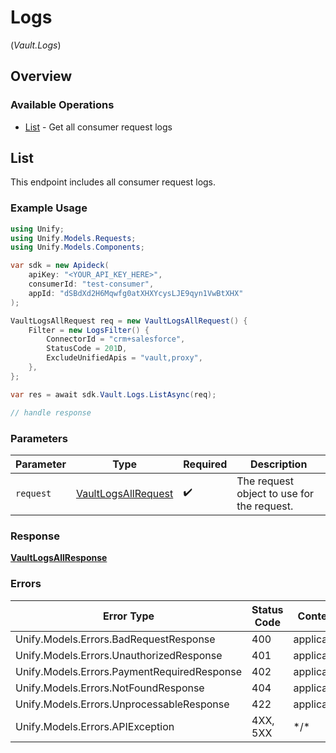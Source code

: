 # Logs
(*Vault.Logs*)

## Overview

### Available Operations

* [List](#list) - Get all consumer request logs

## List

This endpoint includes all consumer request logs.


### Example Usage

```csharp
using Unify;
using Unify.Models.Requests;
using Unify.Models.Components;

var sdk = new Apideck(
    apiKey: "<YOUR_API_KEY_HERE>",
    consumerId: "test-consumer",
    appId: "dSBdXd2H6Mqwfg0atXHXYcysLJE9qyn1VwBtXHX"
);

VaultLogsAllRequest req = new VaultLogsAllRequest() {
    Filter = new LogsFilter() {
        ConnectorId = "crm+salesforce",
        StatusCode = 201D,
        ExcludeUnifiedApis = "vault,proxy",
    },
};

var res = await sdk.Vault.Logs.ListAsync(req);

// handle response
```

### Parameters

| Parameter                                                           | Type                                                                | Required                                                            | Description                                                         |
| ------------------------------------------------------------------- | ------------------------------------------------------------------- | ------------------------------------------------------------------- | ------------------------------------------------------------------- |
| `request`                                                           | [VaultLogsAllRequest](../../Models/Requests/VaultLogsAllRequest.md) | :heavy_check_mark:                                                  | The request object to use for the request.                          |

### Response

**[VaultLogsAllResponse](../../Models/Requests/VaultLogsAllResponse.md)**

### Errors

| Error Type                                  | Status Code                                 | Content Type                                |
| ------------------------------------------- | ------------------------------------------- | ------------------------------------------- |
| Unify.Models.Errors.BadRequestResponse      | 400                                         | application/json                            |
| Unify.Models.Errors.UnauthorizedResponse    | 401                                         | application/json                            |
| Unify.Models.Errors.PaymentRequiredResponse | 402                                         | application/json                            |
| Unify.Models.Errors.NotFoundResponse        | 404                                         | application/json                            |
| Unify.Models.Errors.UnprocessableResponse   | 422                                         | application/json                            |
| Unify.Models.Errors.APIException            | 4XX, 5XX                                    | \*/\*                                       |
